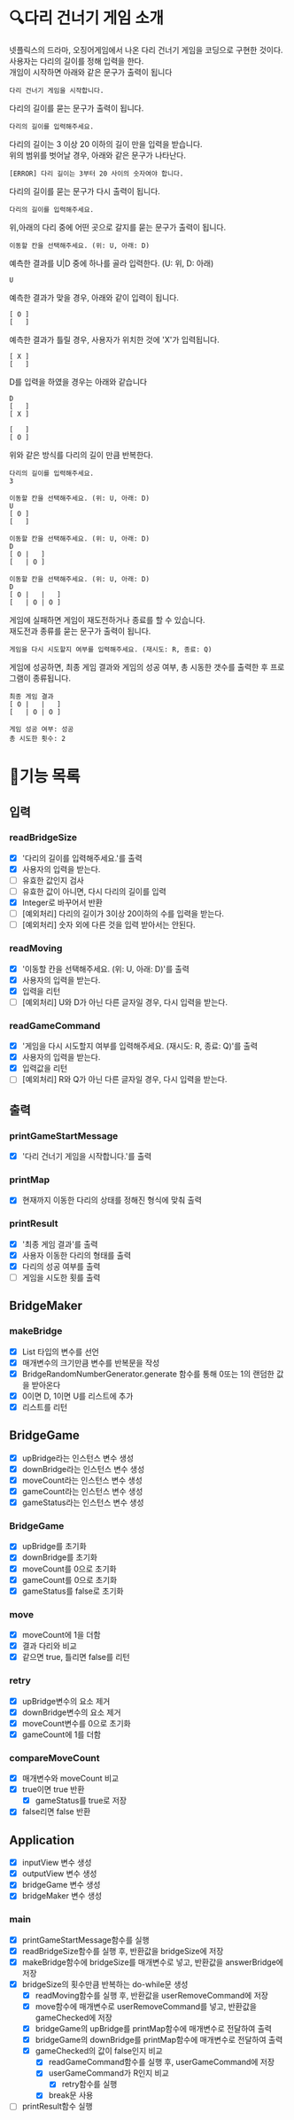 # 🔍다리 건너기 게임 소개
넷플릭스의 드라마, 오징어게임에서 나온 다리 건너기 게임을 코딩으로 구현한 것이다.<br>
사용자는 다리의 길이를 정해 입력을 한다.<br>
개임이 시작하면 아래와 같은 문구가 출력이 됩니다
```
다리 건너기 게임을 시작합니다.
```
다리의 길이를 묻는 문구가 출력이 됩니다.
```
다리의 길이를 입력해주세요.
```
다리의 길이는 3 이상 20 이하의 길이 만을 입력을 받습니다.<br>
위의 범위를 벗어날 경우, 아래와 같은 문구가 나타난다. <br>
```
[ERROR] 다리 길이는 3부터 20 사이의 숫자여야 합니다.
```
다리의 길이를 묻는 문구가 다시 출력이 됩니다.<br>
```
다리의 길이를 입력해주세요.
```

위,아래의 다리 중에 어떤 곳으로 갈지를 묻는 문구가 출력이 됩니다.<br>
```
이동할 칸을 선택해주세요. (위: U, 아래: D)
```
예측한 결과를 U|D 중에 하나를 골라 입력한다. (U: 위, D: 아래)<br>
```
U
```
예측한 결과가 맞을 경우, 아래와 같이 입력이 됩니다.<br>
```
[ O ]
[   ]
```
예측한 결과가 틀릴 경우, 사용자가 위치한 것에 'X'가 입력됩니다.<br>
```
[ X ]
[   ]
```
D를 입력을 하였을 경우는 아래와 같습니다<br>
```
D
[   ]
[ X ]

[   ]
[ O ]
```
위와 같은 방식를 다리의 길이 만큼 반복한다.
```
다리의 길이를 입력해주세요.
3

이동할 칸을 선택해주세요. (위: U, 아래: D)
U
[ O ]
[   ]

이동할 칸을 선택해주세요. (위: U, 아래: D)
D
[ O |   ]
[   | O ]

이동할 칸을 선택해주세요. (위: U, 아래: D)
D
[ O |   |   ]
[   | O | O ]
```
게임에 실패하면 게임이 재도전하거나 종료를 할 수 있습니다.<br>
재도전과 종류를 묻는 문구가 출력이 됩니다.<br>
```
게임을 다시 시도할지 여부를 입력해주세요. (재시도: R, 종료: Q)
```
게임에 성공하면, 최종 게임 결과와 게임의 성공 여부, 총 시동한 갯수를 출력한 후 프로그램이 종류됩니다.
```
최종 게임 결과
[ O |   |   ]
[   | O | O ]

게임 성공 여부: 성공
총 시도한 횟수: 2
```

# 🚀기능 목록
## 입력
### readBridgeSize
- [x] '다리의 길이를 입력해주세요.'를 출력
- [x] 사용자의 입력을 받는다. 
- [ ] 유효한 값인지 검사
- [ ] 유효한 값이 아니면, 다시 다리의 길이를 입력
- [x] Integer로 바꾸어서 반환
- [ ] [예외처리] 다리의 길이가 3이상 20이하의 수를 입력을 받는다.
- [ ] [예외처리] 숫자 외에 다른 것을 입력 받아서는 안된다.

### readMoving
- [x] '이동할 칸을 선택해주세요. (위: U, 아래: D)'를 출력
- [x] 사용자의 입력을 받는다.
- [x] 입력을 리턴
- [ ] [예외처리] U와 D가 아닌 다른 글자일 경우, 다시 입력을 받는다.

### readGameCommand
- [x] '게임을 다시 시도할지 여부를 입력해주세요. (재시도: R, 종료: Q)'를 출력
- [x] 사용자의 입력을 받는다.
- [x] 입력값을 리턴
- [ ] [예외처리] R와 Q가 아닌 다른 글자일 경우, 다시 입력을 받는다.

## 출력

### printGameStartMessage
- [x] '다리 건너기 게임을 시작합니다.'를 출력

### printMap
- [x] 현재까지 이동한 다리의 상태를 정해진 형식에 맞춰 출력

### printResult
- [x] '최종 게임 결과'를 출력
- [x] 사용자 이동한 다리의 형태를 출력
- [x] 다리의 성공 여부를 출력
- [ ] 게임을 시도한 횟를 출력

## BridgeMaker
### makeBridge
- [x] List<String> 타입의 변수를 선언
- [x] 매개변수의 크기만큼 변수를 반복문을 작성
- [x] BridgeRandomNumberGenerator.generate 함수를 통해 0또는 1의 랜덤한 값을 받아온다
- [x] 0이면 D, 1이면 U를 리스트에 추가
- [x] 리스트를 리턴

## BridgeGame
- [x] upBridge라는 인스턴스 변수 생성
- [x] downBridge라는 인스턴스 변수 생성
- [x] moveCount라는 인스턴스 변수 생성
- [x] gameCount라는 인스턴스 변수 생성
- [x] gameStatus라는 인스턴스 변수 생성

### BridgeGame
- [x] upBridge를 초기화
- [x] downBridge를 초기화
- [x] moveCount를 0으로 초기화
- [x] gameCount를 0으로 초기화
- [x] gameStatus를 false로 초기화

### move
- [x] moveCount에 1을 더함
- [x] 결과 다리와 비교
- [x] 같으면 true, 틀리면 false를 리턴

### retry
- [x] upBridge변수의 요소 제거
- [x] downBridge변수의 요소 제거
- [x] moveCount변수를 0으로 초기화
- [x] gameCount에 1를 더함

### compareMoveCount
- [x] 매개변수와 moveCount 비교
- [x] true이면 true 반환
  - [x] gameStatus를 true로 저장
- [x] false리면 false 반환

## Application
- [x] inputView 변수 생성
- [x] outputView 변수 생성
- [x] bridgeGame 변수 생성
- [x] bridgeMaker 변수 생성

### main
- [x] printGameStartMessage함수를 실행
- [x] readBridgeSize함수를 실행 후, 반환값을 bridgeSize에 저장
- [x] makeBridge함수에 bridgeSize를 매개변수로 넣고, 반환값을 answerBridge에 저장 
- [x] bridgeSize의 횟수만큼 반복하는 do-while문 생성
  - [x] readMoving함수를 실행 후, 반환값을 userRemoveCommand에 저장
  - [x] move함수에 매개변수로 userRemoveCommand를 넣고, 반환값을 gameChecked에 저장
  - [x] bridgeGame의 upBridge를 printMap함수에 매개변수로 전달하여 출력
  - [x] bridgeGame의 downBridge를 printMap함수에 매개변수로 전달하여 출력
  - [x] gameChecked의 값이 false인지 비교
    - [x] readGameCommand함수를 실행 후, userGameCommand에 저장
    - [x] userGameCommand가 R인지 비교
      - [x] retry함수를 실행
    - [x] break문 사용
- [ ] printResult함수 실행